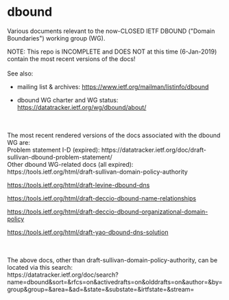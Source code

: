 dbound
======

Various documents relevant to the now-CLOSED IETF DBOUND ("Domain Boundaries") working group (WG). 

NOTE: This repo is INCOMPLETE and DOES NOT at this time (6-Jan-2019) contain the most recent versions of the docs!
<br>
<br>
See also:

- mailing list & archives: https://www.ietf.org/mailman/listinfo/dbound
  
- dbound WG charter and WG status: https://datatracker.ietf.org/wg/dbound/about/
<br>
<br>
The most recent rendered versions of the docs associated with the dbound WG are:
<br>
  Problem statement I-D (expired): https://datatracker.ietf.org/doc/draft-sullivan-dbound-problem-statement/
<br>
Other dbound WG-related docs (all expired):
<br>
  https://tools.ietf.org/html/draft-sullivan-domain-policy-authority
  
  https://tools.ietf.org/html/draft-levine-dbound-dns
  
  https://tools.ietf.org/html/draft-deccio-dbound-name-relationships
  
  https://tools.ietf.org/html/draft-deccio-dbound-organizational-domain-policy
  
  https://tools.ietf.org/html/draft-yao-dbound-dns-solution

<br>
<br>
The above docs, other than draft-sullivan-domain-policy-authority, can be located via this search:
<br>
https://datatracker.ietf.org/doc/search?name=dbound&sort=&rfcs=on&activedrafts=on&olddrafts=on&author=&by=group&group=&area=&ad=&state=&substate=&irtfstate=&stream=

